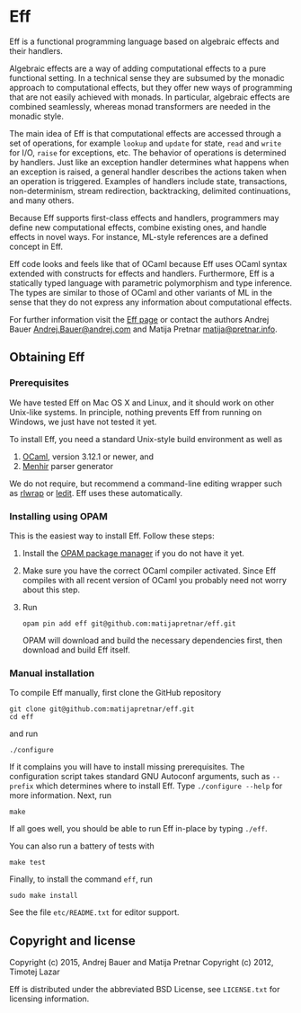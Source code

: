 Eff
===

Eff is a functional programming language based on algebraic effects and
their handlers.

Algebraic effects are a way of adding computational effects to a pure
functional setting. In a technical sense they are subsumed by the monadic
approach to computational effects, but they offer new ways of programming
that are not easily achieved with monads. In particular, algebraic effects
are combined seamlessly, whereas monad transformers are needed in the
monadic style.

The main idea of Eff is that computational effects are accessed through a
set of operations, for example `lookup` and `update` for state, `read` and
`write` for I/O, `raise` for exceptions, etc. The behavior of operations is
determined by handlers. Just like an exception handler determines what
happens when an exception is raised, a general handler describes the
actions taken when an operation is triggered. Examples of handlers include
state, transactions, non-determinism, stream redirection, backtracking,
delimited continuations, and many others.

Because Eff supports first-class effects and handlers, programmers may
define new computational effects, combine existing ones, and handle effects
in novel ways. For instance, ML-style references are a defined concept in
Eff.

Eff code looks and feels like that of OCaml because Eff uses OCaml syntax
extended with constructs for effects and handlers. Furthermore, Eff is a
statically typed language with parametric polymorphism and type inference.
The types are similar to those of OCaml and other variants of ML in the
sense that they do not express any information about computational effects.

For further information visit the [Eff page](http://www.eff-lang.org/)
or contact the authors Andrej Bauer <Andrej.Bauer@andrej.com> and Matija
Pretnar <matija@pretnar.info>.

Obtaining Eff
-------------

### Prerequisites

We have tested Eff on Mac OS X and Linux, and it should work on other
Unix-like systems. In principle, nothing prevents Eff from running
on Windows, we just have not tested it yet.

To install Eff, you need a standard Unix-style build environment as well as

1. [OCaml](https://ocaml.org/), version 3.12.1 or newer, and
2. [Menhir](http://gallium.inria.fr/~fpottier/menhir/) parser generator

We do not require, but recommend a command-line editing wrapper such as
[rlwrap](http://freecode.com/projects/rlwrap) or
[ledit](http://cristal.inria.fr/~ddr/ledit/). Eff uses these automatically.

### Installing using OPAM

This is the easiest way to install Eff. Follow these steps:

1. Install the [OPAM package manager](http://opam.ocamlpro.com) if you do not have it yet.

2. Make sure you have the correct OCaml compiler activated. Since Eff compiles with all recent version of OCaml you probably need not worry about this step.

3. Run

       opam pin add eff git@github.com:matijapretnar/eff.git

   OPAM will download and build the necessary dependencies first, then download
   and build Eff itself.

### Manual installation

To compile Eff manually, first clone the GitHub repository

    git clone git@github.com:matijapretnar/eff.git
    cd eff

and run

    ./configure

If it complains you will have to install missing prerequisites. The
configuration script takes standard GNU Autoconf arguments, such as
`--prefix` which determines where to install Eff. Type `./configure --help`
for more information. Next, run

    make

If all goes well, you should be able to run Eff in-place by typing `./eff`.

You can also run a battery of tests with

    make test

Finally, to install the command `eff`, run

    sudo make install

See the file `etc/README.txt` for editor support.

Copyright and license
---------------------

Copyright (c) 2015, Andrej Bauer and Matija Pretnar
Copyright (c) 2012, Timotej Lazar

Eff is distributed under the abbreviated BSD License, see `LICENSE.txt` for
licensing information.
